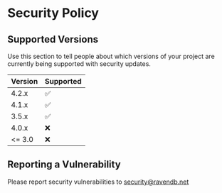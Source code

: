 # Security Policy

## Supported Versions

Use this section to tell people about which versions of your project are
currently being supported with security updates.

| Version | Supported          |
| ------- | ------------------ |
| 4.2.x   | :white_check_mark: |
| 4.1.x   | :white_check_mark: |
| 3.5.x   | :white_check_mark: |
| 4.0.x   | :x: |
| <= 3.0   | :x:                |

## Reporting a Vulnerability

Please report security vulnerabilities to security@ravendb.net
